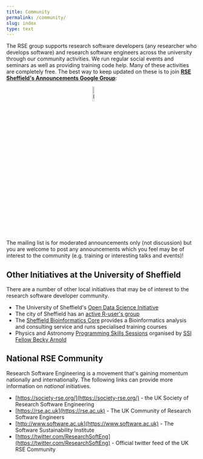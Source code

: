 ```yaml
---
title: Community
permalink: /community/
slug: index
type: text
---
```


The RSE group supports research software developers (any researcher who develops software) and research software engineers
across the university through our community activities.
We run regular social events and seminars
as well as providing training code help.
Many of these activities are completely free.
The best way to keep updated on these is to 
join [**RSE Sheffield's Announcements Google Group**](https://groups.google.com/a/sheffield.ac.uk/forum/#!forum/rse-group):

<a href="https://groups.google.com/a/sheffield.ac.uk/forum/#!forum/rse-group">
<img src="/assets/images/google-group.png" alt="RSE Sheffield Announcement Google Group" style="display: block; margin-left: auto; margin-right: auto; width: 10%;" />
</a>

The mailing list is for moderated announcements only (not discussion) but
you are welcome to post any announcements which you feel may be of interest to the community
(e.g. training or interesting talks and events)!


## Other Initiatives at the University of Sheffield

There are a number of other local initiatives that may be of interest to the research software developer community.

* The University of Sheffield's [Open Data Science Initiative](http://opendsi.cc)
* The city of Sheffield has an [active R-user's group](https://sheffieldr.github.io/)
* The [Sheffield Bioinformatics Core](http://sbc.shef.ac.uk) provides a Bioinformatics analysis and consulting service and runs specialised training courses
* Physics and Astronomy [Programming Skills Sessions](https://www.sheffield.ac.uk/physics/news/programming-skills-sessions) organised by [SSI Fellow Becky Arnold](../blog/ssi-fellowships-2019)

## National RSE Community

Research Software Engineering is a movement that's gaining momentum nationally and internationally.
The following links can provide more information on *national* initiatives.

* [https://society-rse.org/](https://society-rse.org/) - the UK Society of Research Software Engineering
* [https://rse.ac.uk](https://rse.ac.uk) - The UK Community of Research Software Engineers
* [http://www.software.ac.uk](https://www.software.ac.uk) - The Software Sustainability Institute
* [https://twitter.com/ResearchSoftEng](https://twitter.com/ResearchSoftEng) - Official twitter feed of the UK RSE Community
